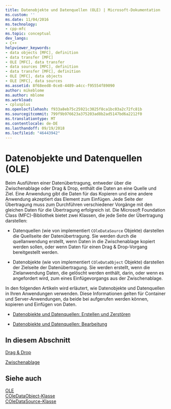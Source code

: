 ```yaml
---
title: Datenobjekte und Datenquellen (OLE) | Microsoft-Dokumentation
ms.custom: ''
ms.date: 11/04/2016
ms.technology:
- cpp-mfc
ms.topic: conceptual
dev_langs:
- C++
helpviewer_keywords:
- data objects [MFC], definition
- data transfer [MFC]
- OLE [MFC], data transfer
- data sources [MFC], definition
- data transfer [MFC], definition
- OLE [MFC], data objects
- OLE [MFC], data sources
ms.assetid: 8f68eed8-0ce8-4489-a4cc-f95554f89090
author: mikeblome
ms.author: mblome
ms.workload:
- cplusplus
ms.openlocfilehash: f933a8eb75c25921c3025f8ca1bc03a2c72fc81b
ms.sourcegitcommit: 799f9b976623a375203ad8b2ad5147bd6a2212f0
ms.translationtype: MT
ms.contentlocale: de-DE
ms.lasthandoff: 09/19/2018
ms.locfileid: "46443942"
---
```

# <a name="data-objects-and-data-sources-ole"></a>Datenobjekte und Datenquellen (OLE)

Beim Ausführen einer Datenübertragung, entweder über die Zwischenablage oder Drag & Drop, enthält die Daten an eine Quelle und Ziel. Eine Anwendung gibt die Daten für das Kopieren und eine andere Anwendung akzeptiert das Element zum Einfügen. Jede Seite der Übertragung muss zum Durchführen verschiedener Vorgänge mit den gleichen Daten für die Übertragung erfolgreich ist. Die Microsoft Foundation Class (MFC)-Bibliothek bietet zwei Klassen, die jede Seite der Übertragung darstellen:

- Datenquellen (wie von implementiert `COleDataSource` Objekte) darstellen die Quellseite der Datenübertragung. Sie werden durch die quellanwendung erstellt, wenn Daten in die Zwischenablage kopiert werden sollen, oder wenn Daten für einen Drag & Drop-Vorgang bereitgestellt werden.

- Datenobjekte (wie von implementiert `COleDataObject` Objekte) darstellen der Zielseite der Datenübertragung. Sie werden erstellt, wenn die Zielanwendung Daten, die gelöscht werden enthält, darin, oder wenn es angefordert wird, zum eines Einfügevorgangs aus der Zwischenablage.

In den folgenden Artikeln wird erläutert, wie Datenobjekte und Datenquellen in Ihren Anwendungen verwenden. Diese Informationen gelten für Container und Server-Anwendungen, da beide bei aufgerufen werden können, kopieren und Einfügen von Daten.

- [Datenobjekte und Datenquellen: Erstellen und Zerstören](../mfc/data-objects-and-data-sources-creation-and-destruction.md)

- [Datenobjekte und Datenquellen: Bearbeitung](../mfc/data-objects-and-data-sources-manipulation.md)

## <a name="in-this-section"></a>In diesem Abschnitt

[Drag & Drop](../mfc/drag-and-drop-ole.md)

[Zwischenablage](../mfc/clipboard.md)

## <a name="see-also"></a>Siehe auch

[OLE](../mfc/ole-in-mfc.md)<br/>
[COleDataObject-Klasse](../mfc/reference/coledataobject-class.md)<br/>
[COleDataSource-Klasse](../mfc/reference/coledatasource-class.md)
